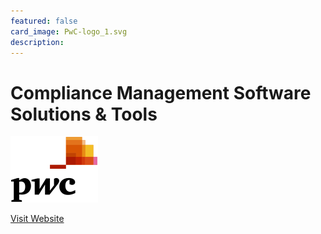 ```yaml
---
featured: false
card_image: PwC-logo_1.svg
description: 
---
```


# Compliance Management Software Solutions & Tools
<img src="PwC-logo_1.svg" alt="Logo" style="max-width: 200px; height: auto;">

<a href="https://store.pwc.in/en/products/compliance-management-software">Visit Website</a>  

